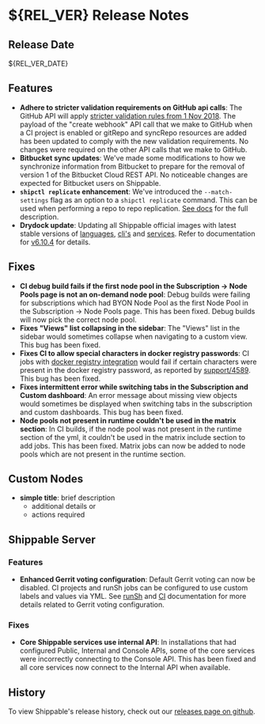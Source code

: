 # ${REL_VER} Release Notes

## Release Date

${REL_VER_DATE}

## Features

- **Adhere to stricter validation requirements on GitHub api calls**: The GitHub API will apply [stricter validation rules from 1 Nov 2018](https://developer.github.com/changes/2018-09-25-stricter-validation-coming-soon-in-the-rest-api/). The payload of the "create webhook" API call that we make to GitHub when a CI project is enabled or gitRepo and syncRepo resources are added has been updated to comply with the new validation requirements. No changes were required on the other API calls that we make to GitHub.
- **Bitbucket sync updates**: We've made some modifications to how we synchronize information from Bitbucket to prepare for the removal of version 1 of the Bitbucket Cloud REST API.  No noticeable changes are expected for Bitbucket users on Shippable.
- **`shipctl replicate` enhancement**: We've introduced the `--match-settings` flag as an option to a `shipctl replicate` command.  This can be used when performing a repo to repo replication.  [See docs](http://docs.shippable.com/platform/tutorial/workflow/using-shipctl/#replicate) for the full description.
- **Drydock update**: Updating all Shippable official images with latest
  stable versions of [languages](http://docs.shippable.com/platform/runtime/machine-image/language-versions/), [cli's](http://docs.shippable.com/platform/runtime/machine-image/cli-versions/) and [services](http://docs.shippable.com/platform/runtime/machine-image/services-versions/). Refer to documentation
  for [v6.10.4](http://docs.shippable.com/platform/runtime/machine-image/ami-v6104/) for details.

## Fixes

- **CI debug build fails if the first node pool in the Subscription -> Node Pools page is not an on-demand node pool**: Debug builds were failing for subscriptions which had BYON Node Pool as the first Node Pool in the Subscription -> Node Pools page. This has been fixed. Debug builds will now pick the correct node pool.
- **Fixes "Views" list collapsing in the sidebar**: The "Views" list in the sidebar would sometimes collapse when navigating to a custom view. This bug has been fixed.
- **Fixes CI to allow special characters in docker registry passwords**: CI jobs with [docker registry integration](http://docs.shippable.com/platform/integration/dockerRegistryLogin/) would fail if certain characters were present in the docker registry password, as reported by [support/4589](https://github.com/Shippable/support/issues/4589). This bug has been fixed.
- **Fixes intermittent error while switching tabs in the Subscription and Custom dashboard**: An error message about missing view objects would sometimes be displayed when switching tabs in the subscription and custom dashboards. This bug has been fixed.
- **Node pools not present in runtime couldn't be used in the matrix section**: In CI builds, if the node pool was not present in the runtime section of the yml, it couldn't be used in the matrix include section to add jobs. This has been fixed. Matrix jobs can now be added to node pools which are not present in the runtime section.

## Custom Nodes

- **simple title**: brief description
  - additional details or
  - actions required

## Shippable Server

### Features

- **Enhanced Gerrit voting configuration**: Default Gerrit voting can now be disabled. CI projects and runSh jobs can be configured to use custom labels and values via YML. See [runSh](http://docs.shippable.com/platform/workflow/job/runsh/) and [CI](http://docs.shippable.com/ci/yml-structure/) documentation for more details related to Gerrit voting configuration.

### Fixes

- **Core Shippable services use internal API**: In installations that had configured Public, Internal and Console APIs, some of the core services were incorrectly connecting to the Console API. This has been fixed and all core services now connect to the Internal API when available.

## History

To view Shippable's release history, check out our [releases page on github](https://github.com/Shippable/admiral/releases).
